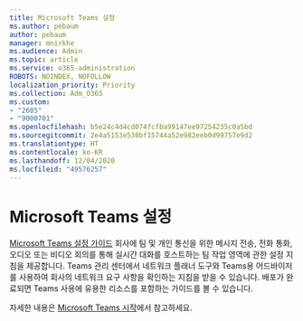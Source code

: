 ```yaml
---
title: Microsoft Teams 설정
ms.author: pebaum
author: pebaum
manager: mnirkhe
ms.audience: Admin
ms.topic: article
ms.service: o365-administration
ROBOTS: NOINDEX, NOFOLLOW
localization_priority: Priority
ms.collection: Adm_O365
ms.custom:
- "2605"
- "9000701"
ms.openlocfilehash: b5e24c4d4cd074fcfba99147ee97254235c0a5bd
ms.sourcegitcommit: 2e4a5153e530bf15744a52e982eeb0d99757e9d2
ms.translationtype: HT
ms.contentlocale: ko-KR
ms.lasthandoff: 12/04/2020
ms.locfileid: "49576257"
---
```

# <a name="set-up-microsoft-teams"></a>Microsoft Teams 설정

[Microsoft Teams 설정 가이드](https://aka.ms/teamsguidance) 회사에 팀 및 개인 통신을 위한 메시지 전송, 전화 통화, 오디오 또는 비디오 회의를 통해 실시간 대화를 호스트하는 팀 작업 영역에 관한 설정 지침을 제공합니다. Teams 관리 센터에서 네트워크 플래너 도구와 Teams용 어드바이저를 사용하여 회사의 네트워크 요구 사항을 확인하는 지침을 받을 수 있습니다. 배포가 완료되면 Teams 사용에 유용한 리소스를 포함하는 가이드를 볼 수 있습니다.

자세한 내용은 [Microsoft Teams 시작](https://docs.microsoft.com/microsoftteams/get-started-with-teams-quick-start)에서 참고하세요.
